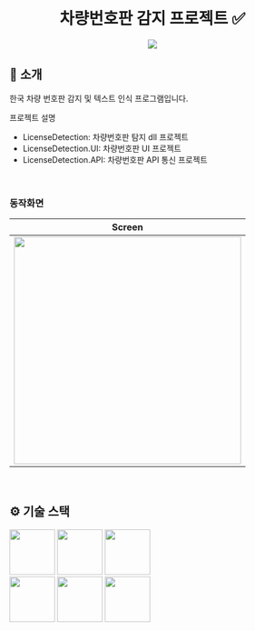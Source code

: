 <div align="center">

# 차량번호판 감지 프로젝트 ✅
 
[<img src="https://img.shields.io/badge/프로젝트 기간-2025.03.23~2025.04.19-green?style=flat&logo=&logoColor=white" />]()

</div> 

## 📝 소개
한국 차량 번호판 감지 및 텍스트 인식 프로그램입니다.

프로젝트 설명
- LicenseDetection: 차량번호판 탐지 dll 프로젝트 
- LicenseDetection.UI: 차량번호판 UI 프로젝트
- LicenseDetection.API: 차량번호판 API 통신 프로젝트

<br />

### 동작화면
|                                                            Screen                                                            |
|:----------------------------------------------------------------------------------------------------------------------------:|
|<img src="https://github-production-user-asset-6210df.s3.amazonaws.com/20100364/435452741-9ae86f1c-5d15-4628-952c-5903d153ff1a.gif?X-Amz-Algorithm=AWS4-HMAC-SHA256&X-Amz-Credential=AKIAVCODYLSA53PQK4ZA%2F20250420%2Fus-east-1%2Fs3%2Faws4_request&X-Amz-Date=20250420T090154Z&X-Amz-Expires=300&X-Amz-Signature=544c1e332e9324d0570135b5c303ca77de60924bb760d2b0e959c959e3fdc141&X-Amz-SignedHeaders=host" width="400"/>|

<br />

## ⚙ 기술 스택
<div>
<img src="https://github-production-user-asset-6210df.s3.amazonaws.com/20100364/435453797-c91869ed-b1fd-4b0d-9118-aec64662e00f.png?X-Amz-Algorithm=AWS4-HMAC-SHA256&X-Amz-Credential=AKIAVCODYLSA53PQK4ZA%2F20250420%2Fus-east-1%2Fs3%2Faws4_request&X-Amz-Date=20250420T091606Z&X-Amz-Expires=300&X-Amz-Signature=1152a8c1f3c102b0c4d0ceebdcdc7038cf5e4a9d36cfee97fa768bd2e516d5df&X-Amz-SignedHeaders=host" width="80">
<img src="https://github-production-user-asset-6210df.s3.amazonaws.com/20100364/435453828-66fe4abc-9550-4466-941a-1d0af5813fba.png?X-Amz-Algorithm=AWS4-HMAC-SHA256&X-Amz-Credential=AKIAVCODYLSA53PQK4ZA%2F20250420%2Fus-east-1%2Fs3%2Faws4_request&X-Amz-Date=20250420T091631Z&X-Amz-Expires=300&X-Amz-Signature=313e3697e168d8e0fc199a4c50bdfa75f33cfc742507ccff9964ab7acdbc5484&X-Amz-SignedHeaders=host" width="80">
<img src="https://github-production-user-asset-6210df.s3.amazonaws.com/20100364/435453947-ed34572c-01de-4d04-9582-4760cd1d72b4.png?X-Amz-Algorithm=AWS4-HMAC-SHA256&X-Amz-Credential=AKIAVCODYLSA53PQK4ZA%2F20250420%2Fus-east-1%2Fs3%2Faws4_request&X-Amz-Date=20250420T091822Z&X-Amz-Expires=300&X-Amz-Signature=044d4f6f897067f8c563fa80858dc683d262f28c1ea7ec0496410a5d3ff2c997&X-Amz-SignedHeaders=host" width="80"><br/>
<img src="https://github-production-user-asset-6210df.s3.amazonaws.com/20100364/435453860-65bd0b75-e85c-48ea-8880-cefed97b9e47.png?X-Amz-Algorithm=AWS4-HMAC-SHA256&X-Amz-Credential=AKIAVCODYLSA53PQK4ZA%2F20250420%2Fus-east-1%2Fs3%2Faws4_request&X-Amz-Date=20250420T091659Z&X-Amz-Expires=300&X-Amz-Signature=8e0bc586ffbf605443766fc18a2dcfced64a311de8f8e3038d4ed12ef17f1e8a&X-Amz-SignedHeaders=host" width="80">
<img src="https://github-production-user-asset-6210df.s3.amazonaws.com/20100364/435453977-1aa051b9-d108-4917-8702-c0bcd15499e2.jpg?X-Amz-Algorithm=AWS4-HMAC-SHA256&X-Amz-Credential=AKIAVCODYLSA53PQK4ZA%2F20250420%2Fus-east-1%2Fs3%2Faws4_request&X-Amz-Date=20250420T091850Z&X-Amz-Expires=300&X-Amz-Signature=6e0422e41d10137fc939de410018111c95cee885dc5b88d717d8acc6847ff39c&X-Amz-SignedHeaders=host" width="80">
<img src="https://github-production-user-asset-6210df.s3.amazonaws.com/20100364/435453998-a74fb2e8-ab1b-421e-959e-de8f37f480a3.png?X-Amz-Algorithm=AWS4-HMAC-SHA256&X-Amz-Credential=AKIAVCODYLSA53PQK4ZA%2F20250420%2Fus-east-1%2Fs3%2Faws4_request&X-Amz-Date=20250420T091916Z&X-Amz-Expires=300&X-Amz-Signature=44726eeef30f4b2e83c21d35820511091b9060664f6ed11d9a2212771f2d9e78&X-Amz-SignedHeaders=host" width="80">
</div>

<br />

